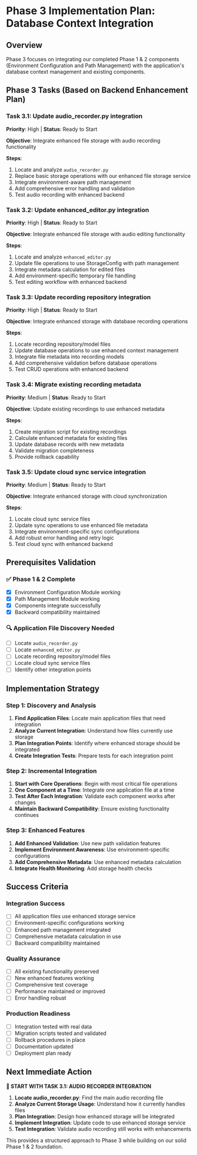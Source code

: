 # Phase 3 Implementation Plan: Database Context Integration

## Overview
Phase 3 focuses on integrating our completed Phase 1 & 2 components (Environment Configuration and Path Management) with the application's database context management and existing components.

## Phase 3 Tasks (Based on Backend Enhancement Plan)

### **Task 3.1: Update audio_recorder.py integration** 
**Priority**: High | **Status**: Ready to Start

**Objective**: Integrate enhanced file storage with audio recording functionality

**Steps**:
1. Locate and analyze `audio_recorder.py` 
2. Replace basic storage operations with our enhanced file storage service
3. Integrate environment-aware path management
4. Add comprehensive error handling and validation
5. Test audio recording with enhanced backend

### **Task 3.2: Update enhanced_editor.py integration**
**Priority**: High | **Status**: Ready to Start  

**Objective**: Integrate enhanced file storage with audio editing functionality

**Steps**:
1. Locate and analyze `enhanced_editor.py`
2. Update file operations to use StorageConfig with path management
3. Integrate metadata calculation for edited files
4. Add environment-specific temporary file handling
5. Test editing workflow with enhanced backend

### **Task 3.3: Update recording repository integration**
**Priority**: High | **Status**: Ready to Start

**Objective**: Integrate enhanced storage with database recording operations

**Steps**:
1. Locate recording repository/model files
2. Update database operations to use enhanced context management
3. Integrate file metadata into recording models
4. Add comprehensive validation before database operations
5. Test CRUD operations with enhanced backend

### **Task 3.4: Migrate existing recording metadata**
**Priority**: Medium | **Status**: Ready to Start

**Objective**: Update existing recordings to use enhanced metadata

**Steps**:
1. Create migration script for existing recordings
2. Calculate enhanced metadata for existing files
3. Update database records with new metadata
4. Validate migration completeness
5. Provide rollback capability

### **Task 3.5: Update cloud sync service integration**
**Priority**: Medium | **Status**: Ready to Start

**Objective**: Integrate enhanced storage with cloud synchronization

**Steps**:
1. Locate cloud sync service files
2. Update sync operations to use enhanced file metadata
3. Integrate environment-specific sync configurations
4. Add robust error handling and retry logic
5. Test cloud sync with enhanced backend

## Prerequisites Validation

### ✅ Phase 1 & 2 Complete
- [x] Environment Configuration Module working
- [x] Path Management Module working  
- [x] Components integrate successfully
- [x] Backward compatibility maintained

### 🔍 Application File Discovery Needed
- [ ] Locate `audio_recorder.py`
- [ ] Locate `enhanced_editor.py` 
- [ ] Locate recording repository/model files
- [ ] Locate cloud sync service files
- [ ] Identify other integration points

## Implementation Strategy

### Step 1: Discovery and Analysis
1. **Find Application Files**: Locate main application files that need integration
2. **Analyze Current Integration**: Understand how files currently use storage
3. **Plan Integration Points**: Identify where enhanced storage should be integrated
4. **Create Integration Tests**: Prepare tests for each integration point

### Step 2: Incremental Integration
1. **Start with Core Operations**: Begin with most critical file operations
2. **One Component at a Time**: Integrate one application file at a time
3. **Test After Each Integration**: Validate each component works after changes
4. **Maintain Backward Compatibility**: Ensure existing functionality continues

### Step 3: Enhanced Features
1. **Add Enhanced Validation**: Use new path validation features
2. **Implement Environment Awareness**: Use environment-specific configurations  
3. **Add Comprehensive Metadata**: Use enhanced metadata calculation
4. **Integrate Health Monitoring**: Add storage health checks

## Success Criteria

### Integration Success
- [ ] All application files use enhanced storage service
- [ ] Environment-specific configurations working
- [ ] Enhanced path management integrated
- [ ] Comprehensive metadata calculation in use
- [ ] Backward compatibility maintained

### Quality Assurance  
- [ ] All existing functionality preserved
- [ ] New enhanced features working
- [ ] Comprehensive test coverage
- [ ] Performance maintained or improved
- [ ] Error handling robust

### Production Readiness
- [ ] Integration tested with real data
- [ ] Migration scripts tested and validated
- [ ] Rollback procedures in place
- [ ] Documentation updated
- [ ] Deployment plan ready

## Next Immediate Action

**🎯 START WITH TASK 3.1: AUDIO RECORDER INTEGRATION**

1. **Locate audio_recorder.py**: Find the main audio recording file
2. **Analyze Current Storage Usage**: Understand how it currently handles files
3. **Plan Integration**: Design how enhanced storage will be integrated
4. **Implement Integration**: Update code to use enhanced storage service
5. **Test Integration**: Validate audio recording still works with enhancements

This provides a structured approach to Phase 3 while building on our solid Phase 1 & 2 foundation.
